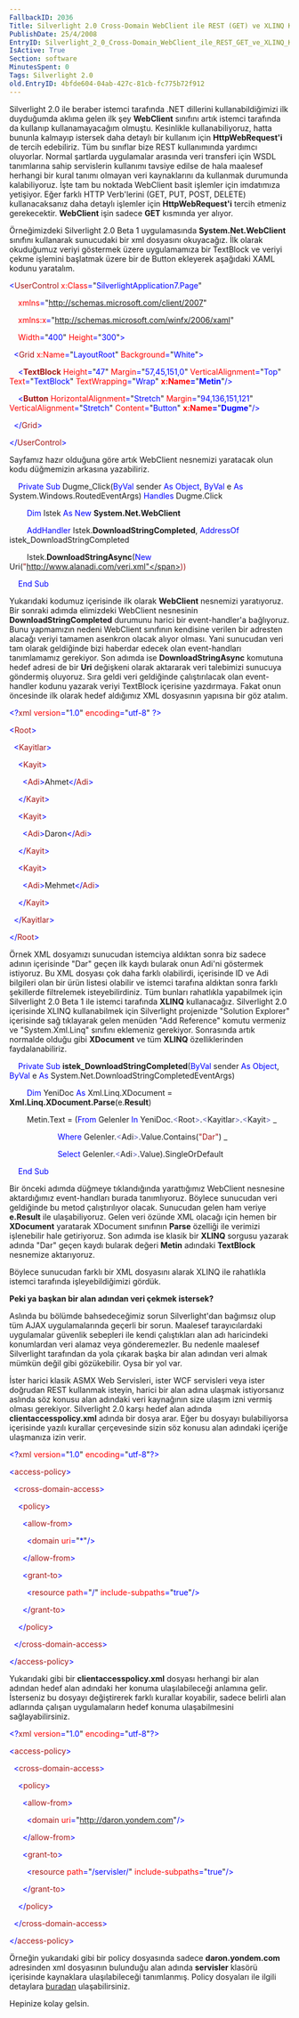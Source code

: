 ```yaml
---
FallbackID: 2036
Title: Silverlight 2.0 Cross-Domain WebClient ile REST (GET) ve XLINQ Kullanımı
PublishDate: 25/4/2008
EntryID: Silverlight_2_0_Cross-Domain_WebClient_ile_REST_GET_ve_XLINQ_Kullanimi
IsActive: True
Section: software
MinutesSpent: 0
Tags: Silverlight 2.0
old.EntryID: 4bfde604-04ab-427c-81cb-fc775b72f912
---
```

Silverlight 2.0 ile beraber istemci tarafında .NET dillerini
kullanabildiğimizi ilk duyduğumda aklıma gelen ilk şey **WebClient**
sınıfını artık istemci tarafında da kullanıp kullanamayacağım olmuştu.
Kesinlikle kullanabiliyoruz, hatta bununla kalmayıp istersek daha
detaylı bir kullanım için **HttpWebRequest'i** de tercih edebiliriz. Tüm
bu sınıflar bize REST kullanımında yardımcı oluyorlar. Normal şartlarda
uygulamalar arasında veri transferi için WSDL tanımlarına sahip
servislerin kullanımı tavsiye edilse de hala maalesef herhangi bir kural
tanımı olmayan veri kaynaklarını da kullanmak durumunda kalabiliyoruz.
İşte tam bu noktada WebClient basit işlemler için imdatımıza yetişiyor.
Eğer farklı HTTP Verb'lerini (GET, PUT, POST, DELETE) kullanacaksanız
daha detaylı işlemler için **HttpWebRequest'i** tercih etmeniz
gerekecektir. **WebClient** işin sadece **GET** kısmında yer alıyor.

Örneğimizdeki Silverlight 2.0 Beta 1 uygulamasında
**System.Net.WebClient** sınıfını kullanarak sunucudaki bir xml
dosyasını okuyacağız. İlk olarak okuduğumuz veriyi göstermek üzere
uygulamamıza bir TextBlock ve veriyi çekme işlemini başlatmak üzere bir
de Button ekleyerek aşağıdaki XAML kodunu yaratalım.

<span style="color: blue;">\<</span><span
style="color: #a31515;">UserControl</span><span style="color: blue;">
</span><span style="color: red;">x:Class</span><span
style="color: blue;">=</span>"<span
style="color: blue;">SilverlightApplication7.Page</span>"

<span style="color: blue;">    </span><span
style="color: red;">xmlns</span><span
style="color: blue;">=</span>"<span
style="color: blue;">http://schemas.microsoft.com/client/2007</span>"

<span style="color: blue;">    </span><span
style="color: red;">xmlns:x</span><span
style="color: blue;">=</span>"<span
style="color: blue;">http://schemas.microsoft.com/winfx/2006/xaml</span>"

<span style="color: blue;">    </span><span
style="color: red;">Width</span><span
style="color: blue;">=</span>"<span
style="color: blue;">400</span>"<span style="color: blue;"> </span><span
style="color: red;">Height</span><span
style="color: blue;">=</span>"<span
style="color: blue;">300</span>"<span style="color: blue;">\></span>

<span style="color: blue;">  \<</span><span
style="color: #a31515;">Grid</span><span style="color: blue;">
</span><span style="color: red;">x:Name</span><span
style="color: blue;">=</span>"<span
style="color: blue;">LayoutRoot</span>"<span style="color: blue;">
</span><span style="color: red;">Background</span><span
style="color: blue;">=</span>"<span
style="color: blue;">White</span>"<span style="color: blue;">\></span>

<span style="color: blue;">    \<</span><span
style="color: #a31515;">**TextBlock**</span><span style="color: blue;">
</span><span style="color: red;">Height</span><span
style="color: blue;">=</span>"<span style="color: blue;">47</span>"<span
style="color: blue;"> </span><span
style="color: red;">Margin</span><span
style="color: blue;">=</span>"<span
style="color: blue;">57,45,151,0</span>"<span style="color: blue;">
</span><span style="color: red;">VerticalAlignment</span><span
style="color: blue;">=</span>"<span
style="color: blue;">Top</span>"<span style="color: blue;"> </span><span
style="color: red;">Text</span><span style="color: blue;">=</span>"<span
style="color: blue;">TextBlock</span>"<span style="color: blue;">
</span><span style="color: red;">TextWrapping</span><span
style="color: blue;">=</span>"<span
style="color: blue;">Wrap</span>"<span style="color: blue;">
</span><span style="color: red;"> **x:Name**</span><span
style="color: blue;">**=**</span>"<span
style="color: blue;">**Metin**</span>"<span
style="color: blue;">/\></span>

<span style="color: blue;">    \<</span><span
style="color: #a31515;">**Button**</span><span style="color: blue;">
</span><span style="color: red;">HorizontalAlignment</span><span
style="color: blue;">=</span>"<span
style="color: blue;">Stretch</span>"<span style="color: blue;">
</span><span style="color: red;">Margin</span><span
style="color: blue;">=</span>"<span
style="color: blue;">94,136,151,121</span>"<span style="color: blue;">
</span><span style="color: red;">VerticalAlignment</span><span
style="color: blue;">=</span>"<span
style="color: blue;">Stretch</span>"<span style="color: blue;">
</span><span style="color: red;">Content</span><span
style="color: blue;">=</span>"<span
style="color: blue;">Button</span>"<span style="color: blue;">
</span><span style="color: red;"> **x:Name**</span><span
style="color: blue;">**=**</span>"<span
style="color: blue;">**Dugme**</span>"<span
style="color: blue;">/\></span>

<span style="color: blue;">  \</</span><span
style="color: #a31515;">Grid</span><span style="color: blue;">\></span>

<span style="color: blue;">\</</span><span
style="color: #a31515;">UserControl</span><span
style="color: blue;">\></span>

Sayfamız hazır olduğuna göre artık WebClient nesnemizi yaratacak olun
kodu düğmemizin arkasına yazabiliriz.

    <span style="color: blue;">Private</span> <span
style="color: blue;">Sub</span> Dugme\_Click(<span
style="color: blue;">ByVal</span> sender <span
style="color: blue;">As</span> <span style="color: blue;">Object</span>,
<span style="color: blue;">ByVal</span> e <span
style="color: blue;">As</span> System.Windows.RoutedEventArgs) <span
style="color: blue;">Handles</span> Dugme.Click

        <span style="color: blue;">Dim</span> Istek <span
style="color: blue;">As</span> <span style="color: blue;">New</span>
**System.Net.WebClient**

        <span style="color: blue;">AddHandler</span>
Istek.**DownloadStringCompleted**, <span
style="color: blue;">AddressOf</span> istek\_DownloadStringCompleted

        Istek.**DownloadStringAsync**(<span
style="color: blue;">New</span> Uri(<span
style="color: #a31515;">"http://www.alanadi.com/veri.xml"</span>))

    <span style="color: blue;">End</span> <span
style="color: blue;">Sub</span>

Yukarıdaki kodumuz içerisinde ilk olarak **WebClient** nesnemizi
yaratıyoruz. Bir sonraki adımda elimizdeki WebClient nesnesinin
**DownloadStringCompleted** durumunu harici bir event-handler'a
bağlıyoruz. Bunu yapmamızın nedeni WebClient sınıfının kendisine verilen
bir adresten alacağı veriyi tamamen asenkron olacak alıyor olması. Yani
sunucudan veri tam olarak geldiğinde bizi haberdar edecek olan
event-handları tanımlamamız gerekiyor. Son adımda ise
**DownloadStringAsync** komutuna hedef adresi de bir **Uri** değişkeni
olarak aktararak veri talebimizi sunucuya göndermiş oluyoruz. Sıra geldi
veri geldiğinde çalıştırılacak olan event-handler kodunu yazarak veriyi
TextBlock içerisine yazdırmaya. Fakat onun öncesinde ilk olarak hedef
aldığımız XML dosyasının yapısına bir göz atalım.

<span style="color: blue;">\<?</span><span
style="color: #a31515;">xml</span><span style="color: blue;">
</span><span style="color: red;">version</span><span
style="color: blue;">=</span>"<span
style="color: blue;">1.0</span>"<span style="color: blue;"> </span><span
style="color: red;">encoding</span><span
style="color: blue;">=</span>"<span
style="color: blue;">utf-8</span>"<span style="color: blue;"> ?\></span>

<span style="color: blue;">\<</span><span
style="color: #a31515;">Root</span><span style="color: blue;">\></span>

<span style="color: blue;">  \<</span><span
style="color: #a31515;">Kayitlar</span><span
style="color: blue;">\></span>

<span style="color: blue;">    \<</span><span
style="color: #a31515;">Kayit</span><span style="color: blue;">\></span>

<span style="color: blue;">      \<</span><span
style="color: #a31515;">Adi</span><span
style="color: blue;">\></span>Ahmet<span
style="color: blue;">\</</span><span
style="color: #a31515;">Adi</span><span style="color: blue;">\></span>

<span style="color: blue;">    \</</span><span
style="color: #a31515;">Kayit</span><span style="color: blue;">\></span>

<span style="color: blue;">    \<</span><span
style="color: #a31515;">Kayit</span><span style="color: blue;">\></span>

<span style="color: blue;">      \<</span><span
style="color: #a31515;">Adi</span><span
style="color: blue;">\></span>Daron<span
style="color: blue;">\</</span><span
style="color: #a31515;">Adi</span><span style="color: blue;">\></span>

<span style="color: blue;">    \</</span><span
style="color: #a31515;">Kayit</span><span style="color: blue;">\></span>

<span style="color: blue;">    \<</span><span
style="color: #a31515;">Kayit</span><span style="color: blue;">\></span>

<span style="color: blue;">      \<</span><span
style="color: #a31515;">Adi</span><span
style="color: blue;">\></span>Mehmet<span
style="color: blue;">\</</span><span
style="color: #a31515;">Adi</span><span style="color: blue;">\></span>

<span style="color: blue;">    \</</span><span
style="color: #a31515;">Kayit</span><span style="color: blue;">\></span>

<span style="color: blue;">  \</</span><span
style="color: #a31515;">Kayitlar</span><span
style="color: blue;">\></span>

<span style="color: blue;">\</</span><span
style="color: #a31515;">Root</span><span style="color: blue;">\></span>

Örnek XML dosyamızı sunucudan istemciya aldıktan sonra biz sadece adının
içerisinde "Dar" geçen ilk kaydı bularak onun Adi'ni göstermek
istiyoruz. Bu XML dosyası çok daha farklı olabilirdi, içerisinde ID ve
Adi bilgileri olan bir ürün listesi olabilir ve istemci tarafına
aldıktan sonra farklı şekillerde filtrelemek isteyebilirdiniz. Tüm
bunları rahatlıkla yapabilmek için Silverlight 2.0 Beta 1 ile istemci
tarafında **XLINQ** kullanacağız. Silverlight 2.0 içerisinde XLINQ
kullanabilmek için Silverlight projenizde "Solution Explorer" içerisinde
sağ tıklayarak gelen menüden "Add Reference" komutu vermeniz ve
"System.Xml.Linq" sınıfını eklemeniz gerekiyor. Sonrasında artık
normalde olduğu gibi **XDocument** ve tüm **XLINQ** özelliklerinden
faydalanabiliriz.

    <span style="color: blue;">Private</span> <span
style="color: blue;">Sub</span> **istek\_DownloadStringCompleted**(<span
style="color: blue;">ByVal</span> sender <span
style="color: blue;">As</span> <span style="color: blue;">Object</span>,
<span style="color: blue;">ByVal</span> e <span
style="color: blue;">As</span>
System.Net.DownloadStringCompletedEventArgs)

        <span style="color: blue;">Dim</span> YeniDoc <span
style="color: blue;">As</span> Xml.Linq.XDocument =
**Xml.Linq.XDocument.Parse**(e.**Result**)

        Metin.Text = (<span style="color: blue;">From</span> Gelenler
<span style="color: blue;">In</span> YeniDoc.<span
style="color: #6464b9;">\<</span>Root<span
style="color: #6464b9;">\></span>.<span
style="color: #6464b9;">\<</span>Kayitlar<span
style="color: #6464b9;">\></span>.<span
style="color: #6464b9;">\<</span>Kayit<span
style="color: #6464b9;">\></span> \_

                      <span style="color: blue;">Where</span>
Gelenler.<span style="color: #6464b9;">\<</span>Adi<span
style="color: #6464b9;">\></span>.Value.Contains(<span
style="color: #a31515;">"Dar"</span>) \_

                      <span style="color: blue;">Select</span>
Gelenler.<span style="color: #6464b9;">\<</span>Adi<span
style="color: #6464b9;">\></span>.Value).SingleOrDefault

    <span style="color: blue;">End</span> <span
style="color: blue;">Sub</span>

Bir önceki adımda düğmeye tıklandığında yarattığımız WebClient nesnesine
aktardığımız event-handları burada tanımlıyoruz. Böylece sunucudan veri
geldiğinde bu metod çalıştırılıyor olacak. Sunucudan gelen ham veriye
**e.Result** ile ulaşabiliyoruz. Gelen veri özünde XML olacağı için
hemen bir **XDocument** yaratarak XDocument sınıfının **Parse** özelliği
ile verimizi işlenebilir hale getiriyoruz. Son adımda ise klasik bir
**XLINQ** sorgusu yazarak adında "Dar" geçen kaydı bularak değeri
**Metin** adındaki **TextBlock** nesnemize aktarıyoruz.

Böylece sunucudan farklı bir XML dosyasını alarak XLINQ ile rahatlıkla
istemci tarafında işleyebildiğimizi gördük.

**Peki ya başkan bir alan adından veri çekmek istersek?**

Aslında bu bölümde bahsedeceğimiz sorun Silverlight'dan bağımsız olup
tüm AJAX uygulamalarında geçerli bir sorun. Maalesef tarayıcılardaki
uygulamalar güvenlik sebepleri ile kendi çalıştıkları alan adı
haricindeki konumlardan veri alamaz veya gönderemezler. Bu nedenle
maalesef Silverlight tarafından da yola çıkarak başka bir alan adından
veri almak mümkün değil gibi gözükebilir. Oysa bir yol var.

İster harici klasik ASMX Web Servisleri, ister WCF servisleri veya ister
doğrudan REST kullanmak isteyin, harici bir alan adına ulaşmak
istiyorsanız aslında söz konusu alan adındaki veri kaynağının size
ulaşım izni vermiş olması gerekiyor. Silverlight 2.0 karşı hedef alan
adında **clientaccesspolicy.xml** adında bir dosya arar. Eğer bu dosyayı
bulabiliyorsa içerisinde yazılı kurallar çerçevesinde sizin söz konusu
alan adındaki içeriğe ulaşmanıza izin verir.

<span style="color: blue;">\<?</span><span
style="color: #a31515;">xml</span><span style="color: blue;">
</span><span style="color: red;">version</span><span
style="color: blue;">=</span>"<span
style="color: blue;">1.0</span>"<span style="color: blue;"> </span><span
style="color: red;">encoding</span><span
style="color: blue;">=</span>"<span
style="color: blue;">utf-8</span>"<span style="color: blue;">?\></span>

<span style="color: blue;">\<</span><span
style="color: #a31515;">access-policy</span><span
style="color: blue;">\></span>

<span style="color: blue;">  \<</span><span
style="color: #a31515;">cross-domain-access</span><span
style="color: blue;">\></span>

<span style="color: blue;">    \<</span><span
style="color: #a31515;">policy</span><span
style="color: blue;">\></span>

<span style="color: blue;">      \<</span><span
style="color: #a31515;">allow-from</span><span
style="color: blue;">\></span>

<span style="color: blue;">        \<</span><span
style="color: #a31515;">domain</span><span style="color: blue;">
</span><span style="color: red;">uri</span><span
style="color: blue;">=</span>"<span style="color: blue;">\*</span>"<span
style="color: blue;">/\></span>

<span style="color: blue;">      \</</span><span
style="color: #a31515;">allow-from</span><span
style="color: blue;">\></span>

<span style="color: blue;">      \<</span><span
style="color: #a31515;">grant-to</span><span
style="color: blue;">\></span>

<span style="color: blue;">        \<</span><span
style="color: #a31515;">resource</span><span style="color: blue;">
</span><span style="color: red;">path</span><span
style="color: blue;">=</span>"<span style="color: blue;">/</span>"<span
style="color: blue;"> </span><span
style="color: red;">include-subpaths</span><span
style="color: blue;">=</span>"<span
style="color: blue;">true</span>"<span style="color: blue;">/\></span>

<span style="color: blue;">      \</</span><span
style="color: #a31515;">grant-to</span><span
style="color: blue;">\></span>

<span style="color: blue;">    \</</span><span
style="color: #a31515;">policy</span><span
style="color: blue;">\></span>

<span style="color: blue;">  \</</span><span
style="color: #a31515;">cross-domain-access</span><span
style="color: blue;">\></span>

<span style="color: blue;">\</</span><span
style="color: #a31515;">access-policy</span><span
style="color: blue;">\></span>

Yukarıdaki gibi bir **clientaccesspolicy.xml** dosyası herhangi bir alan
adından hedef alan adındaki her konuma ulaşılabileceği anlamına gelir.
İsterseniz bu dosyayı değiştirerek farklı kurallar koyabilir, sadece
belirli alan adlarında çalışan uygulamaların hedef konuma ulaşabilmesini
sağlayabilirsiniz.

<span style="color: blue;">\<?</span><span
style="color: #a31515;">xml</span><span style="color: blue;">
</span><span style="color: red;">version</span><span
style="color: blue;">=</span>"<span
style="color: blue;">1.0</span>"<span style="color: blue;"> </span><span
style="color: red;">encoding</span><span
style="color: blue;">=</span>"<span
style="color: blue;">utf-8</span>"<span style="color: blue;">?\></span>

<span style="color: blue;">\<</span><span
style="color: #a31515;">access-policy</span><span
style="color: blue;">\></span>

<span style="color: blue;">  \<</span><span
style="color: #a31515;">cross-domain-access</span><span
style="color: blue;">\></span>

<span style="color: blue;">    \<</span><span
style="color: #a31515;">policy</span><span
style="color: blue;">\></span>

<span style="color: blue;">      \<</span><span
style="color: #a31515;">allow-from</span><span
style="color: blue;">\></span>

<span style="color: blue;">        \<</span><span
style="color: #a31515;">domain</span><span style="color: blue;">
</span><span style="color: red;">uri</span><span
style="color: blue;">=</span>"<span
style="color: blue;">http://daron.yondem.com</span>"<span
style="color: blue;">/\></span>

<span style="color: blue;">      \</</span><span
style="color: #a31515;">allow-from</span><span
style="color: blue;">\></span>

<span style="color: blue;">      \<</span><span
style="color: #a31515;">grant-to</span><span
style="color: blue;">\></span>

<span style="color: blue;">        \<</span><span
style="color: #a31515;">resource</span><span style="color: blue;">
</span><span style="color: red;">path</span><span
style="color: blue;">=</span>"<span
style="color: blue;">/servisler/</span>"<span style="color: blue;">
</span><span style="color: red;">include-subpaths</span><span
style="color: blue;">=</span>"<span
style="color: blue;">true</span>"<span style="color: blue;">/\></span>

<span style="color: blue;">      \</</span><span
style="color: #a31515;">grant-to</span><span
style="color: blue;">\></span>

<span style="color: blue;">    \</</span><span
style="color: #a31515;">policy</span><span
style="color: blue;">\></span>

<span style="color: blue;">  \</</span><span
style="color: #a31515;">cross-domain-access</span><span
style="color: blue;">\></span>

<span style="color: blue;">\</</span><span
style="color: #a31515;">access-policy</span><span
style="color: blue;">\></span>

Örneğin yukarıdaki gibi bir policy dosyasında sadece
**daron.yondem.com** adresinden xml dosyasının bulunduğu alan adında
**servisler** klasörü içerisinde kaynaklara ulaşılabileceği tanımlanmış.
Policy dosyaları ile ilgili detaylara
[buradan](http://msdn2.microsoft.com/en-us/library/cc197955(VS.95).aspx)
ulaşabilirsiniz.

Hepinize kolay gelsin.


